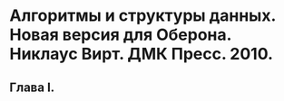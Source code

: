 # Алгоритмы и структуры данных. Новая версия для Оберона. Никлаус Вирт. ДМК Пресс. 2010.

## Глава I.
